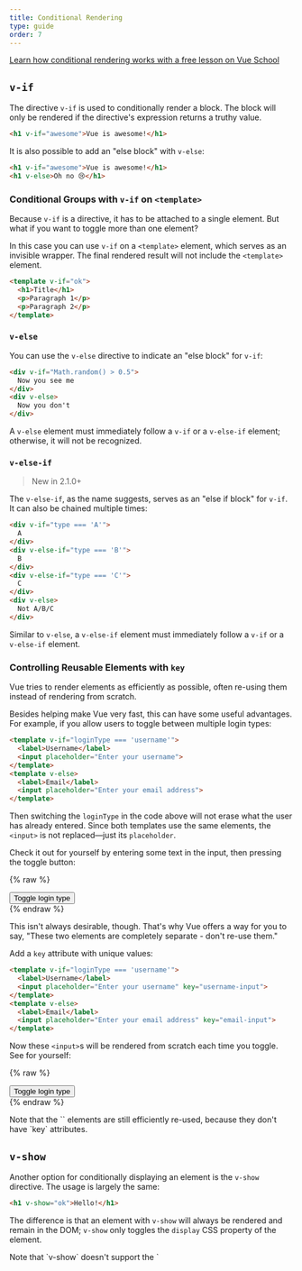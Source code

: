 ```yaml
---
title: Conditional Rendering
type: guide
order: 7
---
```


<div class="vueschool"><a href="https://vueschool.io/lessons/vuejs-conditionals?friend=vuejs" target="_blank" rel="sponsored noopener" title="Learn how conditional rendering works with Vue School">Learn how conditional rendering works with a free lesson on Vue School</a></div>

## `v-if`

The directive `v-if` is used to conditionally render a block. The block will only be rendered if the directive's expression returns a truthy value.

``` html
<h1 v-if="awesome">Vue is awesome!</h1>
```

It is also possible to add an "else block" with `v-else`:

``` html
<h1 v-if="awesome">Vue is awesome!</h1>
<h1 v-else>Oh no 😢</h1>
```

### Conditional Groups with `v-if` on `<template>`

Because `v-if` is a directive, it has to be attached to a single element. But what if you want to toggle more than one element?

In this case you can use `v-if` on a `<template>` element, which serves as an invisible wrapper. The final rendered result will not include the `<template>` element.

``` html
<template v-if="ok">
  <h1>Title</h1>
  <p>Paragraph 1</p>
  <p>Paragraph 2</p>
</template>
```

### `v-else`

You can use the `v-else` directive to indicate an "else block" for `v-if`:

``` html
<div v-if="Math.random() > 0.5">
  Now you see me
</div>
<div v-else>
  Now you don't
</div>
```

A `v-else` element must immediately follow a `v-if` or a `v-else-if` element; otherwise, it will not be recognized.

### `v-else-if`

> New in 2.1.0+

The `v-else-if`, as the name suggests, serves as an "else if block" for `v-if`. It can also be chained multiple times:

```html
<div v-if="type === 'A'">
  A
</div>
<div v-else-if="type === 'B'">
  B
</div>
<div v-else-if="type === 'C'">
  C
</div>
<div v-else>
  Not A/B/C
</div>
```

Similar to `v-else`, a `v-else-if` element must immediately follow a `v-if` or a `v-else-if` element.

### Controlling Reusable Elements with `key`

Vue tries to render elements as efficiently as possible, often re-using them instead of rendering from scratch.

Besides helping make Vue very fast, this can have some useful advantages. For example, if you allow users to toggle between multiple login types:

``` html
<template v-if="loginType === 'username'">
  <label>Username</label>
  <input placeholder="Enter your username">
</template>
<template v-else>
  <label>Email</label>
  <input placeholder="Enter your email address">
</template>
```

Then switching the `loginType` in the code above will not erase what the user has already entered. Since both templates use the same elements, the `<input>` is not replaced&mdash;just its `placeholder`.

Check it out for yourself by entering some text in the input, then pressing the toggle button:

{% raw %}
<div id="no-key-example" class="demo">
  <div>
    <template v-if="loginType === 'username'">
      <label>Username</label>
      <input placeholder="Enter your username">
    </template>
    <template v-else>
      <label>Email</label>
      <input placeholder="Enter your email address">
    </template>
  </div>
  <button @click="toggleLoginType">Toggle login type</button>
</div>
<script>
new Vue({
  el: '#no-key-example',
  data: {
    loginType: 'username'
  },
  methods: {
    toggleLoginType: function () {
      return this.loginType = this.loginType === 'username' ? 'email' : 'username'
    }
  }
})
</script>
{% endraw %}

This isn't always desirable, though. That's why Vue offers a way for you to say, "These two elements are completely separate - don't re-use them."

Add a `key` attribute with unique values:

``` html
<template v-if="loginType === 'username'">
  <label>Username</label>
  <input placeholder="Enter your username" key="username-input">
</template>
<template v-else>
  <label>Email</label>
  <input placeholder="Enter your email address" key="email-input">
</template>
```

Now these `<input>`s will be rendered from scratch each time you toggle. See for yourself:

{% raw %}
<div id="key-example" class="demo">
  <div>
    <template v-if="loginType === 'username'">
      <label>Username</label>
      <input placeholder="Enter your username" key="username-input">
    </template>
    <template v-else>
      <label>Email</label>
      <input placeholder="Enter your email address" key="email-input">
    </template>
  </div>
  <button @click="toggleLoginType">Toggle login type</button>
</div>
<script>
new Vue({
  el: '#key-example',
  data: {
    loginType: 'username'
  },
  methods: {
    toggleLoginType: function () {
      return this.loginType = this.loginType === 'username' ? 'email' : 'username'
    }
  }
})
</script>
{% endraw %}

<p class="tip">
Note that the `<label>` elements are still efficiently re-used, because they don't have `key` attributes.</p>


## `v-show`

Another option for conditionally displaying an element is the `v-show` directive. The usage is largely the same:

``` html
<h1 v-show="ok">Hello!</h1>
```

The difference is that an element with `v-show` will always be rendered and remain in the DOM; `v-show` only toggles the `display` CSS property of the element.

<p class="tip">Note that `v-show` doesn't support the `<template>` element, nor does it work with `v-else`.</p>

## `v-if` vs `v-show`

`v-if` is "real" conditional rendering because it ensures that event listeners and child components inside the conditional block are properly destroyed and re-created during toggles.

`v-if` is also **lazy**: if the condition is false on initial render, it will not do anything&mdash;the conditional block won't be rendered until the condition becomes true for the first time.

In comparison, `v-show` is much simpler. The element is always rendered regardless of initial condition, with CSS-based toggling.

Generally speaking, `v-if` has higher _toggle costs_, while `v-show` has higher _initial render costs_. So prefer `v-show` if you need to toggle something very often, and prefer `v-if` if the condition is unlikely to change at runtime.

## `v-if` with `v-for`

<p class="tip">Using `v-if` and `v-for` together is **not recommended**. See the [style guide](/v2/style-guide/#Avoid-v-if-with-v-for-essential) for further information.</p>

When used together with `v-if`, `v-for` has a higher priority than `v-if`. See the <a href="../guide/list.html#v-for-with-v-if">list rendering guide</a> for details.
